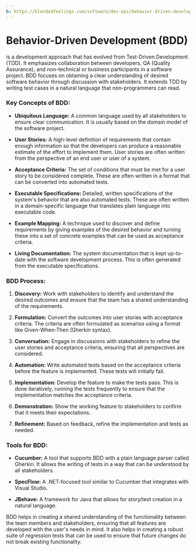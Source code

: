 ```yaml
---
b: https://blendedfeelings.com/software/dev-ops/behavior-driven-development-bdd.md
---
```


# Behavior-Driven Development (BDD) 
is a development approach that has evolved from Test-Driven Development (TDD). It emphasizes collaboration between developers, QA (Quality Assurance), and non-technical or business participants in a software project. BDD focuses on obtaining a clear understanding of desired software behavior through discussion with stakeholders. It extends TDD by writing test cases in a natural language that non-programmers can read.

### Key Concepts of BDD:

- **Ubiquitous Language:** A common language used by all stakeholders to ensure clear communication. It is usually based on the domain model of the software project.
  
- **User Stories:** A high-level definition of requirements that contain enough information so that the developers can produce a reasonable estimate of the effort to implement them. User stories are often written from the perspective of an end user or user of a system.
  
- **Acceptance Criteria:** The set of conditions that must be met for a user story to be considered complete. These are often written in a format that can be converted into automated tests.
  
- **Executable Specifications:** Detailed, written specifications of the system's behavior that are also automated tests. These are often written in a domain-specific language that translates plain language into executable code.
  
- **Example Mapping:** A technique used to discover and define requirements by giving examples of the desired behavior and turning these into a set of concrete examples that can be used as acceptance criteria.
  
- **Living Documentation:** The system documentation that is kept up-to-date with the software development process. This is often generated from the executable specifications.

### BDD Process:

1. **Discovery:** Work with stakeholders to identify and understand the desired outcomes and ensure that the team has a shared understanding of the requirements.
   
2. **Formulation:** Convert the outcomes into user stories with acceptance criteria. The criteria are often formulated as scenarios using a format like Given-When-Then (Gherkin syntax).
   
3. **Conversation:** Engage in discussions with stakeholders to refine the user stories and acceptance criteria, ensuring that all perspectives are considered.
   
4. **Automation:** Write automated tests based on the acceptance criteria before the feature is implemented. These tests will initially fail.
   
5. **Implementation:** Develop the feature to make the tests pass. This is done iteratively, running the tests frequently to ensure that the implementation matches the acceptance criteria.
   
6. **Demonstration:** Show the working feature to stakeholders to confirm that it meets their expectations.
   
7. **Refinement:** Based on feedback, refine the implementation and tests as needed.

### Tools for BDD:

- **Cucumber:** A tool that supports BDD with a plain language parser called Gherkin. It allows the writing of tests in a way that can be understood by all stakeholders.
  
- **SpecFlow:** A .NET-focused tool similar to Cucumber that integrates with Visual Studio.
  
- **JBehave:** A framework for Java that allows for story/test creation in a natural language.

BDD helps in creating a shared understanding of the functionality between the team members and stakeholders, ensuring that all features are developed with the user's needs in mind. It also helps in creating a robust suite of regression tests that can be used to ensure that future changes do not break existing functionality.